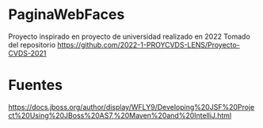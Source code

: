 # PaginaWebFaces
Proyecto inspirado en proyecto de universidad realizado en 2022 
Tomado del repositorio https://github.com/2022-1-PROYCVDS-LENS/Proyecto-CVDS-2021
# Fuentes
https://docs.jboss.org/author/display/WFLY9/Developing%20JSF%20Project%20Using%20JBoss%20AS7,%20Maven%20and%20IntelliJ.html
